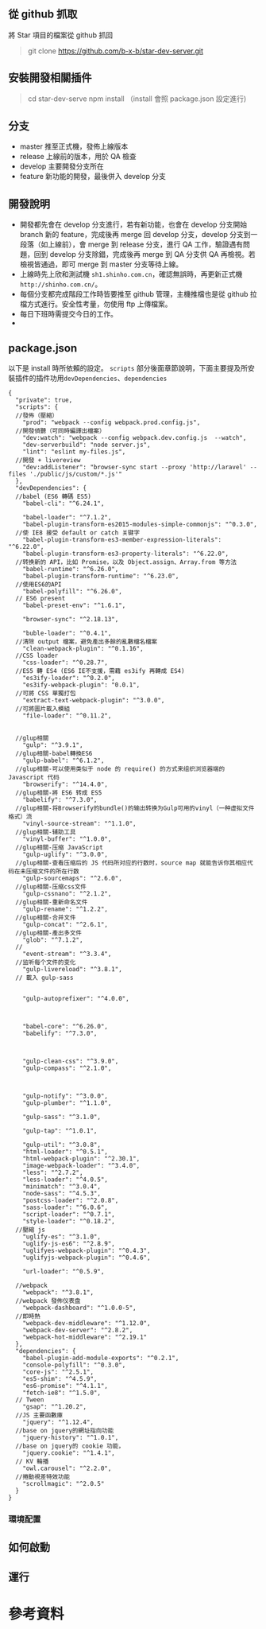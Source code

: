 ## 從 github 抓取
將 Star 項目的檔案從 github 抓回
> git clone https://github.com/b-x-b/star-dev-server.git

## 安裝開發相關插件
> cd star-dev-serve
> npm install （install 會照 package.json 設定進行)

## 分支
- master 推至正式機，發佈上線版本
- release 上線前的版本，用於 QA 檢查
- develop 主要開發分支所在
- feature 新功能的開發，最後併入 develop 分支

## 開發說明
- 開發都先會在 develop 分支進行，若有新功能，也會在 develop 分支開始 branch 新的 feature，完成後再 merge 回 develop 分支，develop 分支到一段落（如上線前），會 merge 到 release 分支，進行 QA 工作，驗證遇有問題，回到 develop 分支除錯，完成後再 merge 到 QA 分支供 QA 再檢視。若檢視皆通過，即可 merge 到 master 分支等待上線。
- 上線時先上欣和測試機 `sh1.shinho.com.cn`，確認無誤時，再更新正式機`http://shinho.com.cn/`。
- 每個分支都完成階段工作時皆要推至 github 管理，主機推檔也是從 github 拉檔方式進行。安全性考量，勿使用 ftp 上傳檔案。
- 每日下班時需提交今日的工作。
- 

## package.json
以下是 install 時所依賴的設定。 `scripts` 部分後面章節說明，下面主要提及所安裝插件的插件功用`devDependencies`、`dependencies`

```
{
  "private": true,
  "scripts": {
  //發佈（壓縮）
    "prod": "webpack --config webpack.prod.config.js",
  //開發偵聽（可同時編譯出檔案）
    "dev:watch": "webpack --config webpack.dev.config.js  --watch",  
    "dev-serverbuild": "node server.js",
    "lint": "eslint my-files.js",
  //開發 + livereview
    "dev:addListener": "browser-sync start --proxy 'http://laravel' --files './public/js/custom/*.js'"  
  },
  "devDependencies": {
  //babel (ES6 轉碼 ES5)
    "babel-cli": "^6.24.1",
    
    "babel-loader": "^7.1.2",
    "babel-plugin-transform-es2015-modules-simple-commonjs": "^0.3.0",
  //使 IE8 接受 default or catch 关键字  
    "babel-plugin-transform-es3-member-expression-literals": "^6.22.0",
    "babel-plugin-transform-es3-property-literals": "^6.22.0",
  //转换新的 API，比如 Promise，以及 Object.assign、Array.from 等方法  
    "babel-runtime": "^6.26.0",
    "babel-plugin-transform-runtime": "^6.23.0",
  //使用ES6的API
    "babel-polyfill": "^6.26.0",
  // ES6 present  
    "babel-preset-env": "^1.6.1",

    "browser-sync": "^2.18.13",

    "buble-loader": "^0.4.1",
  //清除 output 檔案，避免產出多餘的亂數檔名檔案  
    "clean-webpack-plugin": "^0.1.16",
  //CSS loader  
    "css-loader": "^0.28.7",
  //ES5 轉 ES4 (ES6 IE不支援，需藉 es3ify 再轉成 ES4)
    "es3ify-loader": "^0.2.0",
    "es3ify-webpack-plugin": "0.0.1",
  //可將 CSS 單獨打包  
    "extract-text-webpack-plugin": "^3.0.0",
  //可將圖片載入模組  
    "file-loader": "^0.11.2",
    
    
  //glup相關
    "gulp": "^3.9.1",
  //glup相關-babel轉換ES6   
    "gulp-babel": "^6.1.2",
  //glup相關-可以使用类似于 node 的 require() 的方式来组织浏览器端的 Javascript 代码
    "browserify": "^14.4.0",
  //glup相關-將 ES6 转成 ES5  
    "babelify": "^7.3.0",
  //glup相關-将Browserify的bundle()的输出转换为Gulp可用的vinyl（一种虚拟文件格式）流 
    "vinyl-source-stream": "^1.1.0",
  //glup相關-辅助工具
    "vinyl-buffer": "^1.0.0",
  //glup相關-压缩 JavaScript
    "gulp-uglify": "^3.0.0",
  //glup相關-查看压缩后的 JS 代码所对应的行数时，source map 就能告诉你其相应代码在未压缩文件的所在行数
    "gulp-sourcemaps": "^2.6.0",
  //glup相關-压缩css文件
    "gulp-cssnano": "^2.1.2",
  //glup相關-重新命名文件
    "gulp-rename": "^1.2.2",
  //glup相關-合并文件
    "gulp-concat": "^2.6.1",
  //glup相關-產出多文件
    "glob": "^7.1.2",
  //  
    "event-stream": "^3.3.4",
  //监听每个文件的变化 
    "gulp-livereload": "^3.8.1",
  // 載入 gulp-sass    
    
    
    "gulp-autoprefixer": "^4.0.0",
  
 

    "babel-core": "^6.26.0",
    "babelify": "^7.3.0",
   
    
    
    "gulp-clean-css": "^3.9.0",
    "gulp-compass": "^2.1.0",
    
    

    "gulp-notify": "^3.0.0",
    "gulp-plumber": "^1.1.0",
    
    "gulp-sass": "^3.1.0",
    
    "gulp-tap": "^1.0.1",
    
    "gulp-util": "^3.0.8",
    "html-loader": "^0.5.1",
    "html-webpack-plugin": "^2.30.1",
    "image-webpack-loader": "^3.4.0",
    "less": "^2.7.2",
    "less-loader": "^4.0.5",
    "minimatch": "^3.0.4",
    "node-sass": "^4.5.3",
    "postcss-loader": "^2.0.8",
    "sass-loader": "^6.0.6",
    "script-loader": "^0.7.1",
    "style-loader": "^0.18.2",
  //壓縮 js
    "uglify-es": "^3.1.0",
    "uglify-js-es6": "^2.8.9",
    "uglifyes-webpack-plugin": "^0.4.3",
    "uglifyjs-webpack-plugin": "^0.4.6",
    
    "url-loader": "^0.5.9",

  //webpack 
    "webpack": "^3.8.1",
  //webpack 發佈仪表盘  
    "webpack-dashboard": "^1.0.0-5",
  //即時熱  
    "webpack-dev-middleware": "^1.12.0",
    "webpack-dev-server": "^2.8.2",
    "webpack-hot-middleware": "^2.19.1"
  },
  "dependencies": {
    "babel-plugin-add-module-exports": "^0.2.1",
    "console-polyfill": "^0.3.0",
    "core-js": "^2.5.1",
    "es5-shim": "^4.5.9",
    "es6-promise": "^4.1.1",
    "fetch-ie8": "^1.5.0",
  // Tween  
    "gsap": "^1.20.2",
  //JS 主要函數庫
    "jquery": "^1.12.4",
  //base on jquery的網址指向功能
    "jquery-history": "^1.0.1",
  //base on jquery的 cookie 功能，
    "jquery.cookie": "^1.4.1",
  // KV 輪播  
    "owl.carousel": "^2.2.0",
  //捲動視差特效功能  
    "scrollmagic": "^2.0.5"
  }
}

```


### 環境配置

## 如何啟動

## 運行





# 參考資料

